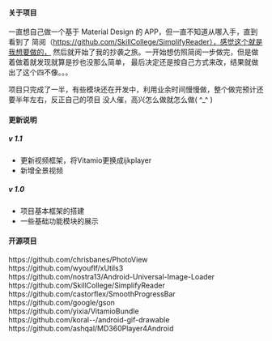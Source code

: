 <h4>关于项目</h4>

一直想自己做一个基于 Material Design 的 APP，但一直不知道从哪入手，直到看到了
简阅（https://github.com/SkillCollege/SimplifyReader），感觉这个就是我想要做的，
然后就开始了我的抄袭之旅。一开始想仿照简阅一步做完，但是做着做着就发现就算是抄也没那么简单，
最后决定还是按自己方式来改，结果就做出了这个四不像。。。

项目只完成了一半，有些模块还在开发中，利用业余时间慢慢做，整个做完预计还要半年左右，反正自己的项目
没人催，高兴怎么做就怎么做( ^_^ )

<h4>更新说明</h4>

<h5>v 1.1</h5>
<ul>
    <li>更新视频框架，将Vitamio更换成ijkplayer</li>
    <li>新增全景视频</li>
</ul>
  
<h5>v 1.0</h5>
<ul>
    <li>项目基本框架的搭建</li>
    <li>一些基础功能模块的展示</li>
</ul>


<h4>开源项目</h4>
https://github.com/chrisbanes/PhotoView</br>
https://github.com/wyouflf/xUtils3</br>
https://github.com/nostra13/Android-Universal-Image-Loader</br>
https://github.com/SkillCollege/SimplifyReader</br>
https://github.com/castorflex/SmoothProgressBar</br>
https://github.com/google/gson</br>
https://github.com/yixia/VitamioBundle</br>
https://github.com/koral--/android-gif-drawable</br>
https://github.com/ashqal/MD360Player4Android</br>


